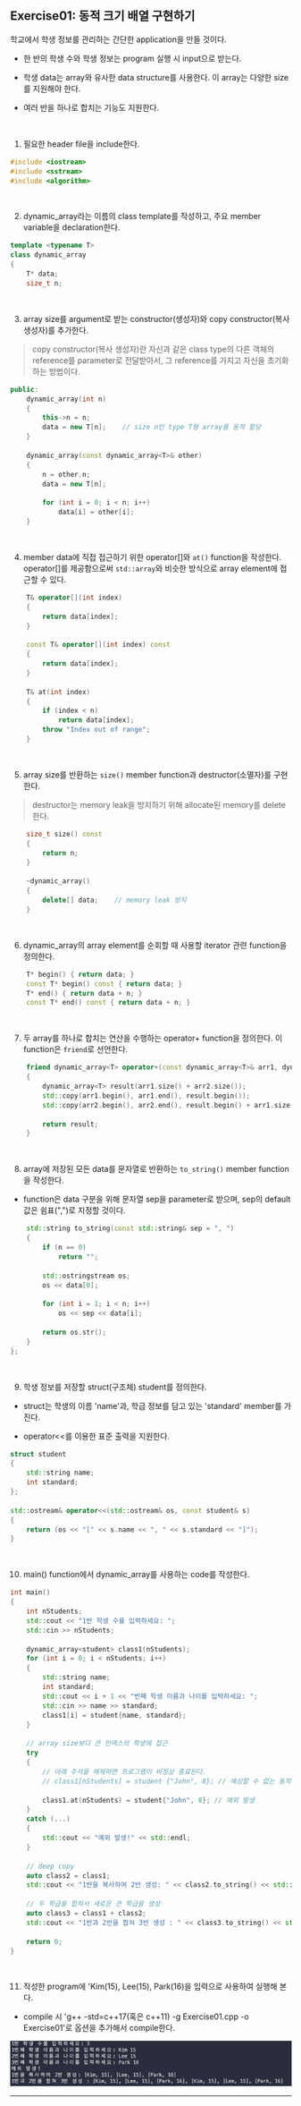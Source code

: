 ## Exercise01: 동적 크기 배열 구현하기

학교에서 학생 정보를 관리하는 간단한 application을 만들 것이다.

- 한 반의 학생 수와 학생 정보는 program 실행 시 input으로 받는다.

- 학생 data는 array와 유사한 data structure를 사용한다. 이 array는 다양한 size를 지원해야 한다.

- 여러 반을 하나로 합치는 기능도 지원한다.

<br/>

1. 필요한 header file을 include한다.

```cpp
#include <iostream>
#include <sstream>
#include <algorithm>
```

<br/>

2. dynamic_array라는 이름의 class template를 작성하고, 주요 member variable을 declaration한다.

```cpp
template <typename T>
class dynamic_array
{
    T* data;
    size_t n;
```

<br/>

3. array size를 argument로 받는 constructor(생성자)와 copy constructor(복사 생성자)를 추가한다.

> copy constructor(복사 생성자)란 자신과 같은 class type의 다른 객체의 reference를 parameter로 전달받아서, 그 reference를 가지고 자신을 초기화하는 방법이다.

```cpp
public:
	dynamic_array(int n)
	{
		this->n = n;
		data = new T[n];    // size n인 type T형 array를 동적 할당
	}

	dynamic_array(const dynamic_array<T>& other)
	{
		n = other.n;
		data = new T[n];

		for (int i = 0; i < n; i++)
			data[i] = other[i];
	}
```

<br/>

4. member data에 직접 접근하기 위한 operator[]와 `at()` function을 작성한다. operator[]를 제공함으로써 `std::array`와 비슷한 방식으로 array element에 접근할 수 있다.

```cpp
	T& operator[](int index)
	{
		return data[index];
	}

	const T& operator[](int index) const
	{
		return data[index];
	}

	T& at(int index)
	{
		if (index < n)
			return data[index];
		throw "Index out of range";
	}
```

<br/>

5. array size를 반환하는 `size()` member function과 destructor(소멸자)를 구현한다.

> destructor는 memory leak을 방지하기 위해 allocate된 memory를 delete한다.

```cpp
    size_t size() const
    {
        return n;
    }

    ~dynamic_array()
    {
        delete[] data;    // memory leak 방지
    }
```

<br/>

6. dynamic_array의 array element를 순회할 때 사용할 iterator 관련 function을 정의한다.

```cpp
	T* begin() { return data; }
	const T* begin() const { return data; }
	T* end() { return data + n; }
	const T* end() const { return data + n; }
```

<br/>

7. 두 array를 하나로 합치는 연산을 수행하는 operator+ function을 정의한다. 이 function은 `friend`로 선언한다.

```cpp
	friend dynamic_array<T> operator+(const dynamic_array<T>& arr1, dynamic_array<T>& arr2)
	{
		dynamic_array<T> result(arr1.size() + arr2.size());
		std::copy(arr1.begin(), arr1.end(), result.begin());
		std::copy(arr2.begin(), arr2.end(), result.begin() + arr1.size());

		return result;
	}
```

<br/>

8. array에 저장된 모든 data를 문자열로 반환하는 `to_string()` member function을 작성한다. 

- function은 data 구분을 위해 문자열 sep을 parameter로 받으며, sep의 default 값은 쉼표(",")로 지정할 것이다.

```cpp
	std::string to_string(const std::string& sep = ", ")
	{
		if (n == 0)
			return "";

		std::ostringstream os;
		os << data[0];

		for (int i = 1; i < n; i++)
			os << sep << data[i];

		return os.str();
	}
};
```

<br/>

9. 학생 정보를 저장할 struct(구조체) student를 정의한다. 

- struct는 학생의 이름 'name'과, 학급 정보를 담고 있는 'standard' member를 가진다.

- operator<<를 이용한 표준 출력을 지원한다.

```cpp
struct student
{
	std::string name;
	int standard;
};

std::ostream& operator<<(std::ostream& os, const student& s)
{
	return (os << "[" << s.name << ", " << s.standard << "]");
}
```

<br/>

10. main() function에서 dynamic_array를 사용하는 code를 작성한다.

```cpp
int main()
{
	int nStudents;
	std::cout << "1반 학생 수를 입력하세요: ";
	std::cin >> nStudents;

	dynamic_array<student> class1(nStudents);
	for (int i = 0; i < nStudents; i++)
	{
		std::string name;
		int standard;
		std::cout << i + 1 << "번째 학생 이름과 나이를 입력하세요: ";
		std::cin >> name >> standard;
		class1[i] = student{name, standard};
	}

	// array size보다 큰 인덱스의 학생에 접근
	try
	{
		// 아래 주석을 해제하면 프로그램이 비정상 종료된다.
		// class1[nStudents] = student {"John", 8}; // 예상할 수 없는 동작

		class1.at(nStudents) = student{"John", 8}; // 예외 발생
	}
	catch (...)
	{
		std::cout << "예외 발생!" << std::endl;
	}

	// deep copy
	auto class2 = class1;
	std::cout << "1반을 복사하여 2반 생성: " << class2.to_string() << std::endl;

	// 두 학급을 합쳐서 새로운 큰 학급을 생성
	auto class3 = class1 + class2;
	std::cout << "1반과 2반을 합쳐 3반 생성 : " << class3.to_string() << std::endl;

	return 0;
}
```

<br/>

11. 작성한 program에 'Kim(15), Lee(15), Park(16)을 입력으로 사용하여 실행해 본다.

- compile 시 'g++ -std=c++17(혹은 c++11) -g Exercise01.cpp -o Exercise01'로 옵션을 추가해서 compile한다.

![Exercise01](result.png)

---